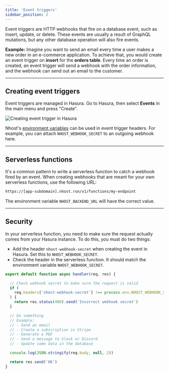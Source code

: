```yaml
---
title: 'Event triggers'
sidebar_position: 2
---
```


Event triggers are HTTP webhooks that fire on a database event, such as insert, update, or delete. These events are usually a result of GraphQL mutations, but any other database operation will also fire events.

**Example:** Imagine you want to send an email every time a user makes a new order in an e-commerce application. To achieve that, you would create an event trigger on **insert** for the **orders table**. Every time an order is created, an event trigger will send a webhook with the order information, and the webhook can send out an email to the customer.

---

## Creating event triggers

Event triggers are managed in Hasura. Go to Hasura, then select **Events** in the main menu and press "Create".

![Creating event trigger in Hasura](/img/platform/hasura-create-event-trigger.png)

Nhost's [environment variables](/platform/nhost/environment-variables) can be used in event trigger headers. For example, you can attach `NHOST_WEBHOOK_SECRET` to an outgoing webhook here.

---

## Serverless functions

It's a common pattern to write a serverless function to catch a webhook fired by an event. When creating webhooks that are meant for your own serverless functions, use the following URL:

```bash
https://[app-subdomain].nhost.run/v1/functions/my-endpoint
```

The environment variable `NHOST_BACKEND_URL` will have the correct value.

---

## Security

In your serverless function, you need to make sure the request actually comes from your Hasura instance. To do this, you must do two things:

- Add the header `nhost-webhook-secret` when creating the event in Hasura. Set this to `NHOST_WEBHOOK_SECRET`.
- Check the header in the serverless function. It should match the environment variable `NHOST_WEBHOOK_SECRET`.

```js
export default function async handler(req, res) {

  // Check webhook secret to make sure the request is valid
  if (
    req.headers['nhost-webhook-secret'] !== process.env.NHOST_WEBHOOK_SECRET
  ) {
    return res.status(400).send('Incorrect webhook secret')
  }

  // Do something
  // Example:
  // - Send an email
  // - Create a subscription in Stripe
  // - Generate a PDF
  // - Send a message to Slack or Discord
  // - Update some data in the database

  console.log(JSON.stringify(req.body, null, 2))

  return res.send('OK')
}
```
